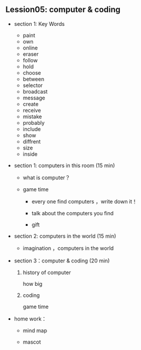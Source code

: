 ## Lession05: computer & coding

+ section 1: Key Words
  + paint
  + own
  + online
  + eraser
  + follow
  + hold
  + choose
  + between
  + selector
  + broadcast
  + message
  + create
  + receive
  + mistake
  + probably
  + include
  + show
  + diffrent
  + size
  + inside
  

+ section 1: computers in this room (15 min)
  + what is computer？
  
  + game time
  
    + every one find computers ，write down it！
  
    + talk about the computers you find
  
    + gift

+ section 2: computers in the world (15 min)
  
    + imagination ，computers in the world
  
  
  
+ section 3：computer & coding  (20 min)

   1. history of computer
       
       how big
       
   2. coding
        
        game time
   
+ home work：

  + mind map

  + mascot


